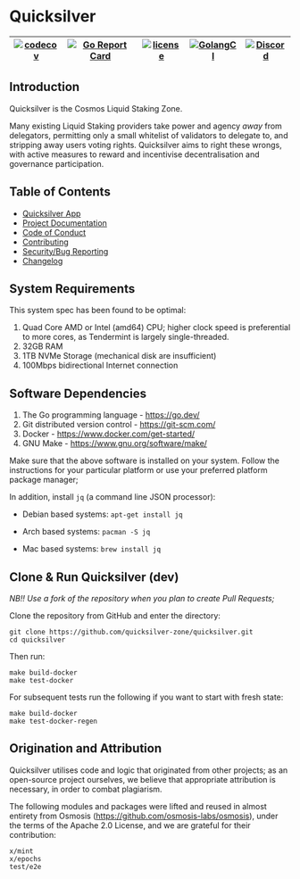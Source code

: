 # Quicksilver

| [![codecov](https://codecov.io/gh/ingenuity-build/quicksilver/branch/develop/graph/badge.svg)](https://codecov.io/gh/ingenuity-build/quicksilver) | [![Go Report Card](https://goreportcard.com/badge/github.com/quicksilver-zone/quicksilver)](https://goreportcard.com/report/github.com/quicksilver-zone/quicksilver) | [![license](https://img.shields.io/github/license/ingenuity-build/quicksilver.svg)](https://github.com/quicksilver-zone/quicksilver/blob/main/LICENSE) | [![GolangCI](https://github.com/quicksilver-zone/quicksilver/actions/workflows/golangci.yml/badge.svg)](https://github.com/quicksilver-zone/quicksilver/actions/workflows/golangci.yml) | [![Discord](https://badgen.net/badge/icon/discord?icon=discord&label)](https://discord.gg/quicksilverprotocol) |
| ------------------------------------------------------------------------------------------------------------------------------------------------- | -------------------------------------------------------------------------------------------------------------------------------------------------------------------- | ------------------------------------------------------------------------------------------------------------------------------------------------------ | ------------------------------------------------------------------------------------------------------------------------------------------------------ | -------------------------------------------------------------------------------------------------------------- |

## Introduction

Quicksilver is the Cosmos Liquid Staking Zone.

Many existing Liquid Staking providers take power and agency _away_ from delegators, permitting only a small whitelist
of validators to delegate to, and stripping away users voting rights. Quicksilver aims to right these wrongs, with
active measures to reward and incentivise decentralisation and governance participation.

## Table of Contents

- [Quicksilver App](https://app.quicksilver.zone)
- [Project Documentation](https://docs.quicksilver.zone)
- [Code of Conduct](CODE_OF_CONDUCT.md)
- [Contributing](CONTRIBUTING.md)
- [Security/Bug Reporting](SECURITY.md)
- [Changelog](CHANGELOG.md)

## System Requirements

This system spec has been found to be optimal:

1. Quad Core AMD or Intel (amd64) CPU; higher clock speed is preferential to more cores, as Tendermint is largely single-threaded.
2. 32GB RAM
3. 1TB NVMe Storage (mechanical disk are insufficient)
4. 100Mbps bidirectional Internet connection

## Software Dependencies

1. The Go programming language - <https://go.dev/>
2. Git distributed version control - <https://git-scm.com/>
3. Docker - <https://www.docker.com/get-started/>
4. GNU Make - <https://www.gnu.org/software/make/>

Make sure that the above software is installed on your system. Follow the instructions for your particular platform or use your preferred platform package manager;

In addition, install `jq` (a command line JSON processor):

- Debian based systems:
  `apt-get install jq`

- Arch based systems:
  `pacman -S jq`

- Mac based systems:
  `brew install jq`

## Clone & Run Quicksilver (dev)

_NB!! Use a fork of the repository when you plan to create Pull Requests;_

Clone the repository from GitHub and enter the directory:

    git clone https://github.com/quicksilver-zone/quicksilver.git
    cd quicksilver

Then run:

    make build-docker
    make test-docker

For subsequent tests run the following if you want to start with fresh state:

    make build-docker
    make test-docker-regen

## Origination and Attribution

Quicksilver utilises code and logic that originated from other projects; as an open-source project ourselves, we believe that appropriate attribution is necessary, in order to combat plagiarism.

The following modules and packages were lifted and reused in almost entirety from Osmosis (<https://github.com/osmosis-labs/osmosis>), under the terms of the Apache 2.0 License, and we are grateful for their contribution:

    x/mint
    x/epochs
    test/e2e
